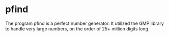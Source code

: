 pfind
=====

The program pfind is a perfect number generator. It utilized the GMP library to handle very large numbers, on the order of 25+ million digits long.